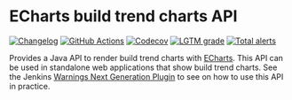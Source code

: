 # ECharts build trend charts API

[![Changelog](https://img.shields.io/github/release/uhafner/echarts-build-trends.svg?label=changelog)](https://github.com/uhafner/echarts-build-trends/releases/latest)
[![GitHub Actions](https://github.com/uhafner/echarts-build-trends/workflows/GitHub%20CI/badge.svg?branch=master)](https://github.com/uhafner/echarts-build-trends/actions)
[![Codecov](https://codecov.io/gh/uhafner/echarts-build-trends/branch/master/graph/badge.svg)](https://codecov.io/gh/uhafner/echarts-build-trends)
[![LGTM grade](https://img.shields.io/lgtm/grade/java/g/uhafner/echarts-build-trends.svg?logo=lgtm&logoWidth=18&label=lgtm%20grade)](https://lgtm.com/projects/g/uhafner/echarts-build-trends/context:java)
[![Total alerts](https://img.shields.io/lgtm/alerts/g/uhafner/echarts-build-trends.svg?logo=lgtm&logoWidth=18)](https://lgtm.com/projects/g/uhafner/echarts-build-trends/alerts/)

Provides a Java API to render build trend charts with [ECharts](https://echarts.apache.org/en/index.html).
This API can be used in standalone web applications that show build trend charts. See the 
Jenkins [Warnings Next Generation Plugin](https://github.com/jenkinsci/warnings-ng-plugin) to see on how to use this API
in practice. 
 
